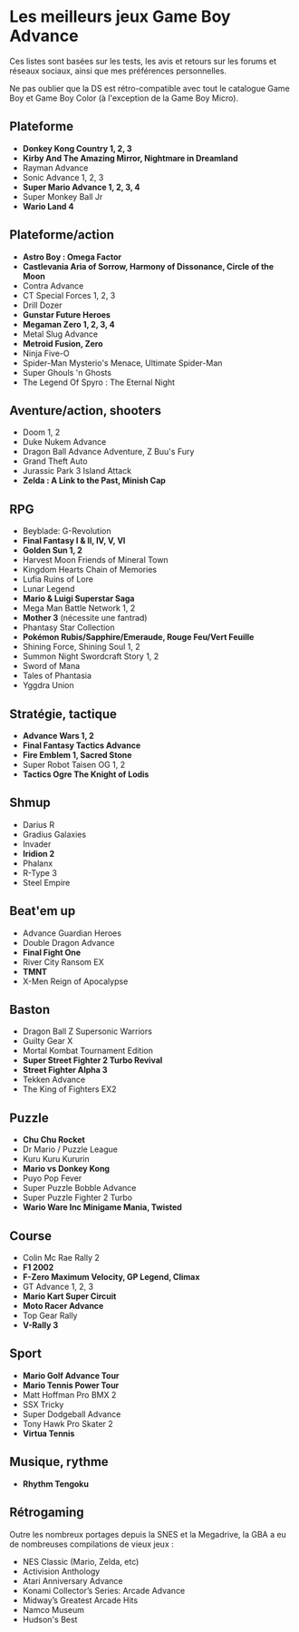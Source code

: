 # Les meilleurs jeux Game Boy Advance

Ces listes sont basées sur les tests, les avis et retours sur les forums et réseaux sociaux, ainsi que mes préférences personnelles.

Ne pas oublier que la DS est rétro-compatible avec tout le catalogue Game Boy et Game Boy Color (à l'exception de la Game Boy Micro).

## Plateforme

- **Donkey Kong Country 1, 2, 3**
- **Kirby And The Amazing Mirror, Nightmare in Dreamland**
- Rayman Advance
- Sonic Advance 1, 2, 3
- **Super Mario Advance 1, 2, 3, 4**
- Super Monkey Ball Jr
- **Wario Land 4**

## Plateforme/action

- **Astro Boy : Omega Factor**
- **Castlevania Aria of Sorrow, Harmony of Dissonance, Circle of the Moon**
- Contra Advance
- CT Special Forces 1, 2, 3
- Drill Dozer
- **Gunstar Future Heroes**
- **Megaman Zero 1, 2, 3, 4**
- Metal Slug Advance
- **Metroid Fusion, Zero**
- Ninja Five-O
- Spider-Man Mysterio's Menace, Ultimate Spider-Man
- Super Ghouls 'n Ghosts
- The Legend Of Spyro : The Eternal Night

## Aventure/action, shooters

- Doom 1, 2
- Duke Nukem Advance
- Dragon Ball Advance Adventure, Z Buu's Fury
- Grand Theft Auto
- Jurassic Park 3 Island Attack
- **Zelda : A Link to the Past, Minish Cap**

## RPG

- Beyblade: G-Revolution
- **Final Fantasy I & II, IV, V, VI**
- **Golden Sun 1, 2**
- Harvest Moon Friends of Mineral Town
- Kingdom Hearts Chain of Memories
- Lufia Ruins of Lore
- Lunar Legend
- **Mario & Luigi Superstar Saga**
- Mega Man Battle Network 1, 2
- **Mother 3** (nécessite une fantrad)
- Phantasy Star Collection
- **Pokémon Rubis/Sapphire/Emeraude, Rouge Feu/Vert Feuille**
- Shining Force, Shining Soul 1, 2
- Summon Night Swordcraft Story 1, 2
- Sword of Mana
- Tales of Phantasia
- Yggdra Union

## Stratégie, tactique

- **Advance Wars 1, 2**
- **Final Fantasy Tactics Advance**
- **Fire Emblem 1, Sacred Stone**
- Super Robot Taisen OG 1, 2
- **Tactics Ogre The Knight of Lodis**

## Shmup

- Darius R
- Gradius Galaxies
- Invader
- **Iridion 2**
- Phalanx
- R-Type 3
- Steel Empire

## Beat'em up

- Advance Guardian Heroes
- Double Dragon Advance
- **Final Fight One**
- River City Ransom EX
- **TMNT**
- X-Men Reign of Apocalypse

## Baston

- Dragon Ball Z Supersonic Warriors
- Guilty Gear X
- Mortal Kombat Tournament Edition
- **Super Street Fighter 2 Turbo Revival**
- **Street Fighter Alpha 3**
- Tekken Advance
- The King of Fighters EX2

## Puzzle

- **Chu Chu Rocket**
- Dr Mario / Puzzle League
- Kuru Kuru Kururin
- **Mario vs Donkey Kong**
- Puyo Pop Fever
- Super Puzzle Bobble Advance
- Super Puzzle Fighter 2 Turbo
- **Wario Ware Inc Minigame Mania, Twisted**

## Course

- Colin Mc Rae Rally 2
- **F1 2002**
- **F-Zero Maximum Velocity, GP Legend, Climax**
- GT Advance 1, 2, 3
- **Mario Kart Super Circuit**
- **Moto Racer Advance**
- Top Gear Rally
- **V-Rally 3**

## Sport

- **Mario Golf Advance Tour**
- **Mario Tennis Power Tour**
- Matt Hoffman Pro BMX 2
- SSX Tricky
- Super Dodgeball Advance
- Tony Hawk Pro Skater 2
- **Virtua Tennis**

## Musique, rythme

- **Rhythm Tengoku**

## Rétrogaming

Outre les nombreux portages depuis la SNES et la Megadrive, la GBA a eu de nombreuses compilations de vieux jeux :

- NES Classic (Mario, Zelda, etc)
- Activision Anthology
- Atari Anniversary Advance
- Konami Collector’s Series: Arcade Advance
- Midway’s Greatest Arcade Hits
- Namco Museum
- Hudson's Best
